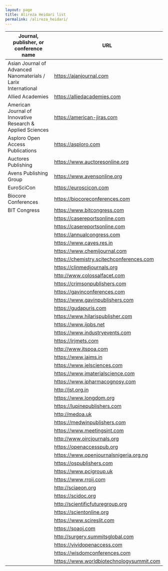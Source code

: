```yaml
---
layout: page
title: Alireza Heidari list
permalink: /alireza_heidari/
---
```


| Journal, publisher, or conference name | URL |
| --- | --- |
| Asian Journal of Advanced Nanomaterials / Larix International | https://ajanjournal.com |
| Allied Academies | https://alliedacademies.com |
| American Journal of Innovative Research & Applied Sciences  | https://american-jiras.com |
| Asploro Open Access Publications | https://asploro.com |
| Auctores Publishing | https://www.auctoresonline.org |
| Avens Publishing Group | https://www.avensonline.org |
| EuroSciCon | https://euroscicon.com |
| Biocore Conferences | https://biocoreconferences.com |
| BIT Congress | https://www.bitcongress.com |
|  | https://casereportsonline.com |
|  | https://casereportsonline.com |
|  | https://annualcongress.com |
|  | https://www.caves.res.in |
|  | https://www.chemijournal.com |
|  | https://chemistry.scitechconferences.com |
|  | https://clinmedjournals.org |
|  | http://www.colossalfacet.com |
|  | https://crimsonpublishers.com |
|  | https://gavinconferences.com |
|  | https://www.gavinpublishers.com |
|  | https://gudapuris.com |
|  | https://www.hilarispublisher.com |
|  | https://www.ijpbs.net |
|  | https://www.industryevents.com |
|  | https://irjmets.com |
|  | http://www.itspoa.com |
|  | https://www.jaims.in |
|  | https://www.jelsciences.com |
|  | https://www.jmaterialscience.com |
|  | https://www.jpharmacognosy.com |
|  | http://jst.org.in |
|  | https://www.longdom.org |
|  | https://lupinepublishers.com |
|  | http://medoa.uk |
|  | https://medwinpublishers.com |
|  | https://www.meetingsint.com |
|  | http://www.oircjournals.org |
|  | https://openaccesspub.org |
|  | https://www.openjournalsnigeria.org.ng |
|  | https://ospublishers.com |
|  | https://www.pcigroup.uk |
|  | https://www.rroij.com |
|  | http://sciaeon.org |
|  | https://scidoc.org |
|  | http://scientificfuturegroup.org |
|  | https://scientonline.org |
|  | https://www.scireslit.com |
|  | https://soaoj.com |
|  | http://surgery.summitsglobal.com |
|  | https://vividopenaccess.com |
|  | https://wisdomconferences.com |
|  | https://www.worldbiotechnologysummit.com |

